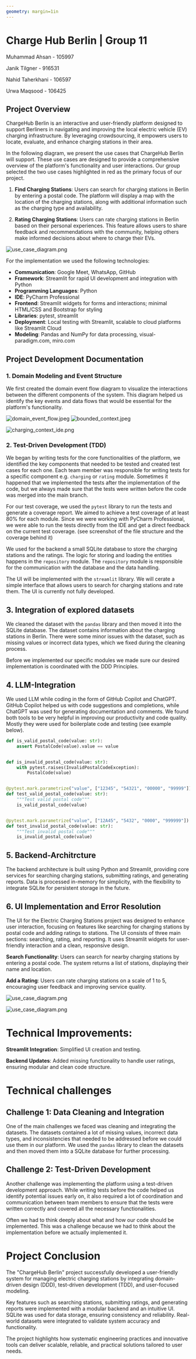 ```yaml
---
geometry: margin=1in
---
```


# Charge Hub Berlin | Group 11
Muhammad Ahsan - 105997

Janik Tilgner - 916531

Nahid Taherkhani - 106597

Urwa Maqsood - 106425



## Project Overview

ChargeHub Berlin is an interactive and user-friendly platform designed to support Berliners in navigating and improving the local electric vehicle (EV) charging infrastructure. By leveraging crowdsourcing, it empowers users to locate, evaluate, and enhance charging stations in their area.

In the following diagram, we present the use cases that ChargeHub Berlin will support. These use cases are designed to provide a comprehensive overview of the platform's functionality and user interactions. Our group selected the two use cases highlighted in red as the primary focus of our project.

1. **Find Charging Stations**: Users can search for charging stations in Berlin by entering a postal code. The platform will display a map with the location of the charging stations, along with additional information such as the charging type and availability.
   
3. **Rating Charging Stations**: Users can rate charging stations in Berlin based on their personal experiences. This feature allows users to share feedback and recommendations with the community, helping others make informed decisions about where to charge their EVs.

![use_case_diagram.png](img/use_case_diagram.png)

For the implementation we used the following technologies:

- **Communication**: Google Meet, WhatsApp, GitHub
- **Framework**: Streamlit for rapid UI development and integration with Python
- **Programming Languages**: Python
- **IDE**: PyCharm Professional
- **Frontend**: Streamlit widgets for forms and interactions; minimal HTML/CSS and Bootstrap for styling
- **Libraries**: pytest, streamlit
- **Deployment**: Local testing with Streamlit, scalable to cloud platforms like Streamlit Cloud
- **Modeling**: Pandas and NumPy for data processing, visual-paradigm.com, miro.com

## Project Development Documentation

### 1. Domain Modeling and Event Structure

We first created the domain event flow diagram to visualize the interactions between the different components of the system. This diagram helped us identify the key events and data flows that would be essential for the platform's functionality.

![domain_event_flow.jpeg](img/domain_event_flow.jpeg)
![bounded_context.jpeg](img/bounded_context.jpeg)

![charging_context_ide.png](img/charging_context_ide.png)

### 2. Test-Driven Development (TDD)


We began by writing tests for the core functionalities of the platform, we identified the key components that needed to be tested and created test cases for each one. Each team member was responsible for writing tests for a specific component e.g. `charging` or `rating` module. Sometimes it happened that we implemented the tests after the implementation of the code, but we always made sure that the tests were written before the code was merged into the main branch.

For our test coverage, we used the `pytest` library to run the tests and generate a coverage report. We aimed to achieve a test coverage of at least 80% for each module. Since we were working with PyCharm Professional, we were able to run the tests directly from the IDE and get a direct feedback on the current test coverage. (see screenshot of the file structure and the coverage behind it)

We used for the backend a small SQLite database to store the charging stations and the ratings. The logic for storing and loading the entities happens in the `repository` module. The `repository` module is responsible for the communication with the database and the data handling.

The UI will be implemented with the `streamlit` library. We will cerate a simple interface that allows users to search for charging stations and rate them. The UI is currently not fully developed.

## 3. Integration of explored datasets

We cleaned the dataset with the `pandas` library and then moved it into the SQLite database. The dataset contains information about the charging stations in Berlin. There were some minor issues with the dataset, such as missing values or incorrect data types, which we fixed during the cleaning process.

Before we implemented our specific modules we made sure our desired implementation is coordinated with the DDD Principles.

## 4. LLM-Integration

We used LLM while coding in the form of GitHub Copilot and ChatGPT. GitHub Copilot helped us with code suggestions and completions, while ChatGPT was used for generating documentation and comments. We found both tools to be very helpful in improving our productivity and code quality. Mostly they were used for boilerplate code and testing (see example below).

```python
def is_valid_postal_code(value: str):
    assert PostalCode(value).value == value


def is_invalid_postal_code(value: str):
    with pytest.raises(InvalidPostalCodeException):
        PostalCode(value)


@pytest.mark.parametrize("value", ["12345", "54321", "00000", "99999"])
def test_valid_postal_code(value: str):
    """Test valid postal code"""
    is_valid_postal_code(value)


@pytest.mark.parametrize("value", ["12A45", "5432", "0000", "999999"])
def test_invalid_postal_code(value: str):
    """Test invalid postal code"""
    is_invalid_postal_code(value)
```

## 5. Backend-Architrcture
The backend architecture is built using Python and Streamlit, providing core services for searching charging stations, submitting ratings, and generating reports. Data is processed in-memory for simplicity, with the flexibility to integrate SQLite for persistent storage in the future.

## 6. UI Implementation and Error Resolution

The UI for the Electric Charging Stations project was designed to enhance user interaction, focusing on features like searching for charging stations by postal code and adding ratings to stations. The UI consists of three main sections: searching, rating, and reporting. It uses Streamlit widgets for user-friendly interaction and a clean, responsive design. 

**Search Functionality**: Users can search for nearby charging stations by entering a postal code. The system returns a list of stations, displaying their name and location.

**Add a Rating**: Users can rate charging stations on a scale of 1 to 5, encouraging user feedback and improving service quality.


![use_case_diagram.png](img/1.jpeg)

![use_case_diagram.png](img/2.jpeg)

# Technical Improvements:
**Streamlit Integration**: Simplified UI creation and testing.

**Backend Updates**: Added missing functionality to handle user ratings, ensuring modular and clean code structure.

    
# Technical challenges

## Challenge 1: Data Cleaning and Integration

One of the main challenges we faced was cleaning and integrating the datasets. The datasets contained a lot of missing values, incorrect data types, and inconsistencies that needed to be addressed before we could use them in our platform. We used the `pandas` library to clean the datasets and then moved them into a SQLite database for further processing.

## Challenge 2: Test-Driven Development

Another challenge was implementing the platform using a test-driven development approach. While writing tests before the code helped us identify potential issues early on, it also required a lot of coordination and communication between team members to ensure that the tests were written correctly and covered all the necessary functionalities. 

Often we had to think deeply about what and how our code should be implemented. This was a challenge because we had to think about the implementation before we actually implemented it.

# Project Conclusion

The "ChargeHub Berlin" project successfully developed a user-friendly system for managing electric charging stations by integrating domain-driven design (DDD), test-driven development (TDD), and user-focused modeling.

Key features such as searching stations, submitting ratings, and generating reports were implemented with a modular backend and an intuitive UI. SQLite was used for data storage, ensuring consistency and reliability. Real-world datasets were integrated to validate system accuracy and functionality.

The project highlights how systematic engineering practices and innovative tools can deliver scalable, reliable, and practical solutions tailored to user needs.
